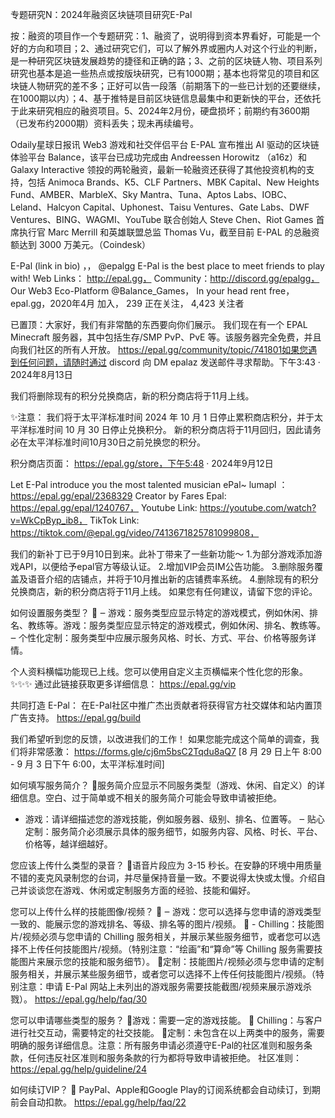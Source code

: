 专题研究N：2024年融资区块链项目研究E-Pal


按：融资的项目作一个专题研究：1、融资了，说明得到资本界看好，可能是一个好的方向和项目；2、通过研究它们，可以了解外界或圈内人对这个行业的判断，是一种研究区块链发展趋势的捷径和正确的路；3、之前的区块链人物、项目系列研究也基本是追一些热点或按版块研究，已有1000期；基本也将常见的项目和区块链人物研究的差不多；正好可以告一段落（前期落下的一些已计划的还要继续，在1000期以内）；4、基于推特是目前区块链信息最集中和更新快的平台，还依托于此来研究相应的融资项目。5、2024年2月份，硬盘损坏；前期约有3600期（已发布约2000期）资料丢失；现未再续编号。

Odaily星球日报讯 Web3 游戏和社交伴侣平台 E-PAL 宣布推出 AI 驱动的区块链体验平台 Balance，该平台已成功完成由 Andreessen Horowitz （a16z）和 Galaxy Interactive 领投的两轮融资，最新一轮融资还获得了其他投资机构的支持，包括 Animoca Brands、K5、CLF Partners、MBK Capital、New Heights Fund、AMBER、MarbleX、Sky Mantra、Tuna、Aptos Labs、IOBC、Leland、Halcyon Capital、Uphonest、Taisu Ventures、Gate Labs、DWF Ventures、BING、WAGMI、YouTube 联合创始人 Steve Chen、Riot Games 首席执行官 Marc Merrill 和英雄联盟总监 Thomas Vu，截至目前 E-PAL 的总融资额达到 3000 万美元。（Coindesk）

E-Pal (link in bio)
，，
@epalgg
E-Pal is the best place to meet friends to play with!
Web Links： http://epal.gg，
Community：http://discord.gg/epalgg，
Our Web3 Eco-Platform 
@Balance_Games，
In your head rent free，epal.gg，2020年4月 加入，
239 正在关注，
4,423 关注者


已置顶：大家好，我们有非常酷的东西要向你们展示。
我们现在有一个 EPAL Minecraft 服务器，其中包括生存/SMP PvP、PvE 等。该服务器完全免费，并且向我们社区的所有人开放。 https://epal.gg/community/topic/741801如果您遇到任何问题，请随时通过 discord 向 DM epalaz 发送邮件寻求帮助。下午3:43 · 2024年8月13日

我们将删除现有的积分兑换商店，新的积分商店将于11月上线。

✨注意：
我们将于太平洋标准时间 2024 年 10 月 1 日停止累积商店积分，并于太平洋标准时间 10 月 30 日停止兑换积分。
新的积分商店将于11月回归，因此请务必在太平洋标准时间10月30日之前兑换您的积分。

积分商店页面： https://epal.gg/store，下午5:48 · 2024年9月12日


Let E-Pal introduce you  the most  talented musician ePal~
 lumapl ：https://epal.gg/epal/2368329
Creator by Fares
Epal: https://epal.gg/epal/1240767，
Youtube Link: https://youtube.com/watch?v=WkCpByp_ib8，
TikTok Link: https://tiktok.com/@epal.gg/video/7413671825781099808，

我们的新补丁已于9月10日到来。此补丁带来了一些新功能～
1.为部分游戏添加游戏API，以便给予epal官方等级认证。
2.增加VIP会员IM公告功能。
3.删除服务覆盖及语音介绍的店铺点，并将于10月推出新的店铺费率系统。
4.删除现有的积分兑换商店，新的积分商店将于11月上线。
如果您有任何建议，请留下您的评论。

如何设置服务类型？
💠 ‒ 游戏：服务类型应显示特定的游戏模式，例如休闲、排名、教练等。游戏：服务类型应显示特定的游戏模式，例如休闲、排名、教练等。
‒ 个性化定制：服务类型中应展示服务风格、时长、方式、平台、价格等服务详情。

个人资料横幅功能现已上线。您可以使用自定义主页横幅来个性化您的形象。 ✨✨✨
通过此链接获取更多详细信息： https://epal.gg/vip

共同打造 E-Pal：
在E-Pal社区中推广杰出贡献者将获得官方社交媒体和站内置顶广告支持。
https://epal.gg/build

我们希望听到您的反馈，以改进我们的工作！
如果您能完成这个简单的调查，我们将非常感激：
https://forms.gle/cj6m5bsC2Tqdu8aQ7
[8 月 29 日上午 8:00 - 9 月 3 日下午 6:00，太平洋标准时间]

如何填写服务简介？
💠服务简介应显示不同服务类型（游戏、休闲、自定义）的详细信息。空白、过于简单或不相关的服务简介可能会导致申请被拒绝。

- 游戏：请详细描述您的游戏技能，例如服务器、级别、排名、位置等。
‒ 贴心定制：服务简介必须展示具体的服务细节，如服务内容、风格、时长、平台、价格等，越详细越好。

您应该上传什么类型的录音？
💠语音片段应为 3-15 秒长。在安静的环境中用质量不错的麦克风录制您的台词，并尽量保持音量一致。不要说得太快或太慢。介绍自己并谈谈您在游戏、休闲或定制服务方面的经验、技能和偏好。

您可以上传什么样的技能图像/视频？
💠 ‒ 游戏：您可以选择与您申请的游戏类型一致的、能展示您的游戏排名、等级、排名等的图片/视频。
💠 - Chilling：技能图片/视频必须与您申请的 Chilling 服务相关，并展示某些服务细节，或者您可以选择不上传任何技能图片/视频。（特别注意：“绘画”和“算命”等 Chilling 服务需要技能图片来展示您的技能和服务细节）。
💠定制：技能图片/视频必须与您申请的定制服务相关，并展示某些服务细节，或者您可以选择不上传任何技能图片/视频。（特别注意：申请 E-Pal 网站上未列出的游戏服务需要技能截图/视频来展示游戏杀戮）。
https://epal.gg/help/faq/30

您可以申请哪些类型的服务？
💠游戏：需要一定的游戏技能。
💠 Chilling：与客户进行社交互动，需要特定的社交技能。
💠定制：未包含在以上两类中的服务，需要明确的服务详细信息。注意：所有服务申请必须遵守E-Pal的社区准则和服务条款，任何违反社区准则和服务条款的行为都将导致申请被拒绝。
社区准则： https://epal.gg/help/guideline/24

如何续订VIP？
📍 PayPal、Apple和Google Play的订阅系统都会自动续订，到期前会自动扣款。
https://epal.gg/help/faq/22